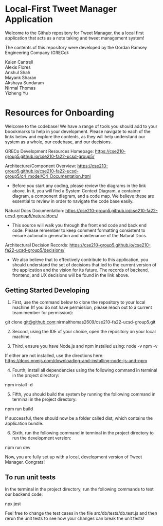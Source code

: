 # Local-First Tweet Manager Application

Welcome to the Github repository for Tweet Manager, the a local first application that acts as a note taking and tweet management system!

The contents of this repository were developed by the Gordan Ramsey Engineering Company (GRECo):

Kalen Cantrell  
Alexis Flores  
Anshul Shah  
Mayank Sharan  
Akshaya Sundaram  
Nirmal Thomas  
Yizheng Yu  

# Resources for Onboarding

Welcome to the codebase! We have a range of tools you should add to your boookmarks to help in your development. Please navigate to each of the links below and explore the contents, as they will help understand our system as a whole, our codebase, and our decisions.

GRECo Development Resources Homepage:
https://cse210-group5.github.io/cse210-fa22-ucsd-group5/

Architecture/Component Overview:
https://cse210-group5.github.io/cse210-fa22-ucsd-group5/c4_model/C4_Documentation.html

- Before you start any coding, please review the diagrams in the link above. In it, you will find a System Context Diagram, a container diagram, a component diagram, and a code map. We believe these are essential to review in order to navigate the code base easily.

Natural Docs Documentation:
https://cse210-group5.github.io/cse210-fa22-ucsd-group5/naturaldocs/

- This source will walk you through the front end code and back end code. Please remember to keep comment formatting consistent to ensure automatic generation and maintenance of the Natural Docs.

Architectural Decision Records:
https://cse210-group5.github.io/cse210-fa22-ucsd-group5/decisions/

- We also believe that to effectively contribute to this application, you should understand the set of decisions that led to the current version of the application and the vision for its future. The records of backend, frontend, and UX decisions will be found in the link above.

## Getting Started Developing

1. First, use the command below to clone the repository to your local machine (If you do not have permission, please reach out to a current team member for permission):

git clone git@github.com:nirmalthomas2609/cse210-fa22-ucsd-group5.git

2. Second, using the IDE of your choice, open the repository on your local machine.

3. Third, ensure you have Node.js and npm installed using:
node -v
npm -v

If either are not installed, use the directions here: https://docs.npmjs.com/downloading-and-installing-node-js-and-npm

4. Fourth, install all dependencies using the following command in terminal in the project directory:

npm install -d

5. Fifth, you should build the system by running the following command in terminal in the project directory:

npm run build

If successful, there should now be a folder called dist, which contains the application bundle. 

6. Sixth, run the following command in terminal in the project directory to run the development version:

npm run dev

Now, you are fully set up with a local, development version of Tweet Manager. Congrats! 

## To run unit tests

In the terminal in the project directory, run the following commands to test our backend code:

npx jest

Feel free to change the test cases in the file src/db/tests/db.test.js and then rerun the unit tests to see how your changes can break the unit tests!






